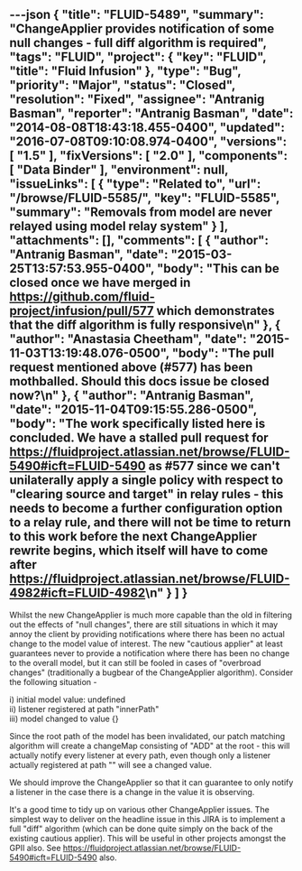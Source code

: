 ---json
{
  "title": "FLUID-5489",
  "summary": "ChangeApplier provides notification of some null changes - full diff algorithm is required",
  "tags": "FLUID",
  "project": {
    "key": "FLUID",
    "title": "Fluid Infusion"
  },
  "type": "Bug",
  "priority": "Major",
  "status": "Closed",
  "resolution": "Fixed",
  "assignee": "Antranig Basman",
  "reporter": "Antranig Basman",
  "date": "2014-08-08T18:43:18.455-0400",
  "updated": "2016-07-08T09:10:08.974-0400",
  "versions": [
    "1.5"
  ],
  "fixVersions": [
    "2.0"
  ],
  "components": [
    "Data Binder"
  ],
  "environment": null,
  "issueLinks": [
    {
      "type": "Related to",
      "url": "/browse/FLUID-5585/",
      "key": "FLUID-5585",
      "summary": "Removals from model are never relayed using model relay system"
    }
  ],
  "attachments": [],
  "comments": [
    {
      "author": "Antranig Basman",
      "date": "2015-03-25T13:57:53.955-0400",
      "body": "This can be closed once we have merged in <https://github.com/fluid-project/infusion/pull/577> which demonstrates that the diff algorithm is fully responsive\n"
    },
    {
      "author": "Anastasia Cheetham",
      "date": "2015-11-03T13:19:48.076-0500",
      "body": "The pull request mentioned above (#577) has been mothballed. Should this docs issue be closed now?\n"
    },
    {
      "author": "Antranig Basman",
      "date": "2015-11-04T09:15:55.286-0500",
      "body": "The work specifically listed here is concluded. We have a stalled pull request for <https://fluidproject.atlassian.net/browse/FLUID-5490#icft=FLUID-5490> as #577 since we can't unilaterally apply a single policy with respect to \"clearing source and target\" in relay rules - this needs to become a further configuration option to a relay rule, and there will not be time to return to this work before the next ChangeApplier rewrite begins, which itself will have to come after <https://fluidproject.atlassian.net/browse/FLUID-4982#icft=FLUID-4982>\n"
    }
  ]
}
---
Whilst the new ChangeApplier is much more capable than the old in filtering out the effects of "null changes", there are still situations in which it may annoy the client by providing notifications where there has been no actual change to the model value of interest. The new "cautious applier" at least guarantees never to provide a notification where there has been no change to the overall model, but it can still be fooled in cases of "overbroad changes" (traditionally a bugbear of the ChangeApplier algorithm). Consider the following situation -&#x20;

i) initial model value: undefined\
ii) listener registered at path "innerPath"\
iii) model changed to value {}

Since the root path of the model has been invalidated, our patch matching algorithm will create a changeMap consisting of "ADD" at the root - this will actually notify every listener at every path, even though only a listener actually registered at path "" will see a changed value.

We should improve the ChangeApplier so that it can guarantee to only notify a listener in the case there is a change in the value it is observing.

It's a good time to tidy up on various other ChangeApplier issues. The simplest way to deliver on the headline issue in this JIRA is to implement a full "diff" algorithm (which can be done quite simply on the back of the existing cautious applier). This will be useful in other projects amongst the GPII also. See <https://fluidproject.atlassian.net/browse/FLUID-5490#icft=FLUID-5490> also.

        